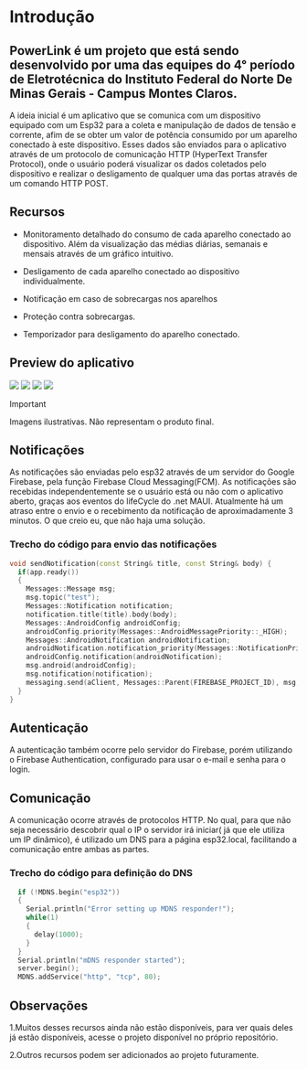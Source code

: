 # Introdução
## PowerLink é um projeto que está sendo desenvolvido por uma das equipes do 4° período de Eletrotécnica do Instituto Federal do Norte De Minas Gerais - Campus Montes Claros.

A ideia inicial é um aplicativo que se comunica com um dispositivo equipado com um Esp32 para a coleta e manipulação de dados de tensão e corrente, afim de se obter um valor de potência consumido por um aparelho conectado à este dispositivo. Esses dados são enviados para o aplicativo através de um protocolo de comunicação HTTP (HyperText Transfer Protocol), onde o usuário poderá visualizar os dados coletados pelo dispositivo e realizar o desligamento de qualquer uma das portas através de um comando HTTP POST.

## Recursos

* Monitoramento detalhado do consumo de cada aparelho conectado ao dispositivo. Além da visualização das médias diárias, semanais e mensais através de um gráfico intuitivo.

* Desligamento de cada aparelho conectado ao dispositivo individualmente.

* Notificação em caso de sobrecargas nos aparelhos

* Proteção contra sobrecargas.

* Temporizador para desligamento do aparelho conectado.

## Preview do aplicativo


<img src="/folder/Captura de tela 2024-04-22 045949.png">

<img src="/folder/Captura de tela 2024-04-22 050010.png">

<img src="/folder/Captura de tela 2024-04-22 050028.png">

<img src="/folder/Captura de tela 2024-04-22 050114.png">

> [!IMPORTANT]
> Imagens ilustrativas. Não representam o produto final.

## Notificações
As notificações são enviadas pelo esp32 através de um servidor do Google Firebase, pela função Firebase Cloud Messaging(FCM). As notificações são recebidas independentemente se o usuário está ou não com o aplicativo aberto, graças aos eventos do lifeCycle do .net MAUI. Atualmente há um atraso entre o envio e o recebimento da notificação de aproximadamente 3 minutos. O que creio eu, que não haja uma solução.
### Trecho do código para envio das notificações
``` C++
void sendNotification(const String& title, const String& body) {
  if(app.ready())
  {
    Messages::Message msg;
    msg.topic("test");
    Messages::Notification notification;
    notification.title(title).body(body);
    Messages::AndroidConfig androidConfig;
    androidConfig.priority(Messages::AndroidMessagePriority::_HIGH);
    Messages::AndroidNotification androidNotification;
    androidNotification.notification_priority(Messages::NotificationPriority::PRIORITY_HIGH);
    androidConfig.notification(androidNotification);
    msg.android(androidConfig);
    msg.notification(notification);
    messaging.send(aClient, Messages::Parent(FIREBASE_PROJECT_ID), msg, aResult_no_callback);
  }
}
```

## Autenticação
A autenticação também ocorre pelo servidor do Firebase, porém utilizando o Firebase Authentication, configurado para usar o e-mail e senha para o login.

## Comunicação
A comunicação ocorre através de protocolos HTTP. No qual, para que não seja necessário descobrir qual o IP o servidor irá iniciar( já que ele utiliza um IP dinâmico), é utilizado um DNS para a página esp32.local, facilitando a comunicação entre ambas as partes.
### Trecho do código para definição do DNS
``` C++
  if (!MDNS.begin("esp32")) 
  {
    Serial.println("Error setting up MDNS responder!");
    while(1)
    {
      delay(1000);
    }
  }
  Serial.println("mDNS responder started");
  server.begin();
  MDNS.addService("http", "tcp", 80);
```

## Observações

1.Muitos desses recursos ainda não estão disponíveis, para ver quais deles já estão disponíveis, acesse o projeto disponível no próprio repositório.

2.Outros recursos podem ser adicionados ao projeto futuramente.
